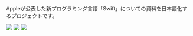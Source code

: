 Appleが公表した新プログラミング言語「Swift」についての資料を日本語化するプロジェクトです。

<img src="http://upload.wikimedia.org/wikipedia/commons/thumb/3/3e/LXDE-logo.svg/551px-LXDE-logo.svg.png">

<img src="http://gyazo.com/691368dbb1ec83e8db3fc7c33d67ac08.png">

<img src="http://upload.wikimedia.org/wikipedia/commons/e/e9/Taylor_Swift_Speak_Now_Tour_2011_4.jpg">

